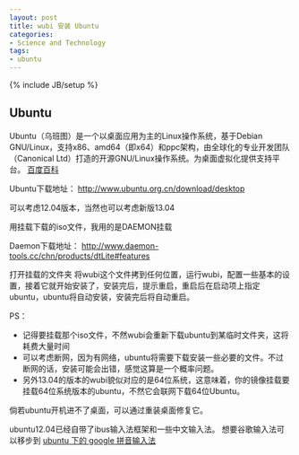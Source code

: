 ```yaml
---
layout: post
title: wubi 安装 Ubuntu
categories:
- Science and Technology
tags:
- ubuntu
---
```

{% include JB/setup %}

## Ubuntu

Ubuntu（乌班图）是一个以桌面应用为主的Linux操作系统，基于Debian GNU/Linux，支持x86、amd64（即x64）和ppc架构，由全球化的专业开发团队（Canonical Ltd）打造的开源GNU/Linux操作系统。为桌面虚拟化提供支持平台。
[百度百科](http://baike.baidu.com/link?url=x3AtS7zTKWpNkwUH08q0Ko2ZsEsoo37H_pZVyH4NNIZAFKyICX-NrIFmMdZqEMpV)

Ubuntu下载地址：
<http://www.ubuntu.org.cn/download/desktop>

可以考虑12.04版本，当然也可以考虑新版13.04

用挂载下载的iso文件，我用的是DAEMON挂载

Daemon下载地址：
<http://www.daemon-tools.cc/chn/products/dtLite#features>

打开挂载的文件夹
将wubi这个文件拷到任何位置，运行wubi，配置一些基本的设置，接着它就开始安装了，安装完后，提示重启，重启后在启动项上指定ubuntu，ubuntu将自动安装，安装完后将自动重启。

PS：

+ 记得要挂载那个iso文件，不然wubi会重新下载ubuntu到某临时文件夹，这将耗费大量时间
+ 可以考虑断网，因为有网络，ubuntu将需要下载安装一些必要的文件。不过断网的话，安装可能会出错，感觉这算是一个概率问题。
+ 另外13.04的版本的wubi貌似对应的是64位系统，这意味着，你的镜像挂载要挂载64位系统版本的ubuntu，不然它会联网下载64位Ubuntu。
 

倘若ubuntu开机进不了桌面，可以通过重装桌面修复它。

ubuntu12.04已经自带了ibus输入法框架和一些中文输入法。
想要谷歌输入法可以移步到
[ubuntu 下的 google 拼音输入法](http://www.cnblogs.com/yejinru/archive/2013/03/31/2991851.html)
